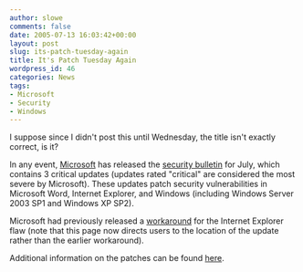 ```yaml
---
author: slowe
comments: false
date: 2005-07-13 16:03:42+00:00
layout: post
slug: its-patch-tuesday-again
title: It's Patch Tuesday Again
wordpress_id: 46
categories: News
tags:
- Microsoft
- Security
- Windows
---
```


I suppose since I didn't post this until Wednesday, the title isn't exactly correct, is it?

In any event, [Microsoft](http://www.microsoft.com) has released the [security bulletin](http://www.microsoft.com/technet/security/bulletin/ms05-jul.mspx) for July, which contains 3 critical updates (updates rated "critical" are considered the most severe by Microsoft). These updates patch security vulnerabilities in Microsoft Word, Internet Explorer, and Windows (including Windows Server 2003 SP1 and Windows XP SP2).

Microsoft had previously released a [workaround](http://www.microsoft.com/technet/security/advisory/903144.mspx) for the Internet Explorer flaw (note that this page now directs users to the location of the update rather than the earlier workaround).

Additional information on the patches can be found [here](http://www.eweek.com/article2/0,1759,1836227,00.asp).
